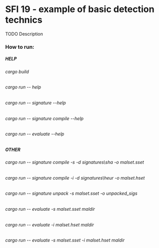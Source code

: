 # SFI 19 - example of basic detection technics

TODO Description

### How to run:
##### HELP
###### cargo build
###### cargo run -- help
###### cargo run -- signature --help
###### cargo run -- signature compile --help
###### cargo run -- evaluate --help

##### OTHER
###### cargo run -- signature compile -s -d signatures\sha -o malset.sset
###### cargo run -- signature compile -i -d signatures\heur -o malset.hset
###### cargo run -- signature unpack -s malset.sset -o unpacked_sigs

###### cargo run -- evaluate -s malset.sset maldir
###### cargo run -- evaluate -i malset.hset maldir
###### cargo run -- evaluate -s malset.sset -i malset.hset maldir